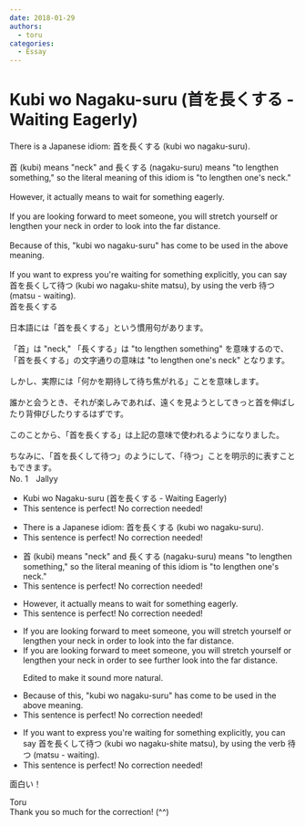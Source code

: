 ```yaml
---
date: 2018-01-29
authors:
  - toru
categories:
  - Essay
---
```


<h1 id="subject_show">Kubi wo Nagaku-suru (首を長くする - Waiting Eagerly)</h1>
<div class="date" hidden>Jan 29, 2018 13:07</div>
<div id="post"><div id="body_show_ori">
There is a Japanese idiom: 首を長くする (kubi wo nagaku-suru).<br/><br/>首 (kubi) means "neck" and 長くする (nagaku-suru) means "to lengthen something," so the literal meaning of this idiom is "to lengthen one's neck."<br/><br/>However, it actually means to wait for something eagerly.<br/><br/>If you are looking forward to meet someone, you will stretch yourself or lengthen your neck in order to look into the far distance.<br/><br/>Because of this, "kubi wo nagaku-suru" has come to be used in the above meaning.<br/><br/>If you want to express you're waiting for something explicitly, you can say 首を長くして待つ (kubi wo nagaku-shite matsu), by using the verb 待つ (matsu - waiting).
</div></div>

<!-- more -->

<div id="post_ja"><div id="body_show_mo">
首を長くする<br/><br/>日本語には「首を長くする」という慣用句があります。<br/><br/>「首」は "neck," 「長くする」は "to lengthen something" を意味するので、「首を長くする」の文字通りの意味は "to lengthen one's neck" となります。<br/><br/>しかし、実際には「何かを期待して待ち焦がれる」ことを意味します。<br/><br/>誰かと会うとき、それが楽しみであれば、遠くを見ようとしてきっと首を伸ばしたり背伸びしたりするはずです。<br/><br/>このことから、「首を長くする」は上記の意味で使われるようになりました。<br/><br/>ちなみに、「首を長くして待つ」のようにして、「待つ」ことを明示的に表すこともできます。
</div></div>
<div id="block"><div class="first_name"> No. 1　<span class="just_name">Jallyy</span></div><div id="block2">
<ul class="correction_field">
<li class="incorrect">Kubi wo Nagaku-suru (首を長くする - Waiting Eagerly)</li>
<li class="corrected perfect">This sentence is perfect! No correction needed!</li>
</ul>
<ul class="correction_field">
<li class="incorrect">There is a Japanese idiom: 首を長くする (kubi wo nagaku-suru).</li>
<li class="corrected perfect">This sentence is perfect! No correction needed!</li>
</ul>
<ul class="correction_field">
<li class="incorrect">首 (kubi) means "neck" and 長くする (nagaku-suru) means "to lengthen something," so the literal meaning of this idiom is "to lengthen one's neck."</li>
<li class="corrected perfect">This sentence is perfect! No correction needed!</li>
</ul>
<ul class="correction_field">
<li class="incorrect">However, it actually means to wait for something eagerly.</li>
<li class="corrected perfect">This sentence is perfect! No correction needed!</li>
</ul>
<ul class="correction_field">
<li class="incorrect">If you are looking forward to meet someone, you will stretch yourself or lengthen your neck in order to look into the far distance.</li>
<li class="corrected correct">
If you are looking forward to meet someone, you will stretch yourself or lengthen your neck in order to see further <span class="sline">look into the far distance</span>.
<p class="correction_comment">Edited to make it sound more natural.</p>
</li>
</ul>
<ul class="correction_field">
<li class="incorrect">Because of this, "kubi wo nagaku-suru" has come to be used in the above meaning.</li>
<li class="corrected perfect">This sentence is perfect! No correction needed!</li>
</ul>
<ul class="correction_field">
<li class="incorrect">If you want to express you're waiting for something explicitly, you can say 首を長くして待つ (kubi wo nagaku-shite matsu), by using the verb 待つ (matsu - waiting).</li>
<li class="corrected perfect">This sentence is perfect! No correction needed!</li>
</ul>
<p class="comment_small">
 面白い！
</p>

</div><div class="name"><span class="just_name">Toru</span><br>
Thank you so much for the correction! (^^)
</div>
</div>
